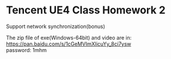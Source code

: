 # Tencent UE4 Class Homework 2  
  
Support network synchronization(bonus)   
  
The zip file of exe(Windows-64bit) and video are in:  
https://pan.baidu.com/s/1cGeMVImXlicuYy_8ci7ysw  
password: 1mhm  

